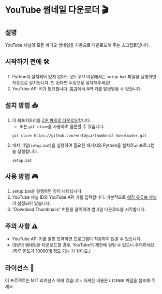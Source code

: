 # YouTube 썸네일 다운로더 🎬

## 설명
YouTube 채널의 모든 비디오 썸네일을 자동으로 다운로드해 주는 스크립트입니다.

## 시작하기 전에 🛠
1. Python이 설치되어 있지 않아도 윈도우11 이상에서는 `setup.bat` 파일을 실행하면 자동으로 설치됩니다. 안 된다면 수동으로 설치해주세요!
2. YouTube API 키가 필요합니다. [여기](https://cloud.google.com/apis?hl=ko)에서 API 키를 발급받을 수 있습니다.

## 설치 방법 📥
1. 이 레포지토리를 [ZIP 파일로 다운로드](https://github.com/verIdyia/thumbnail-downloader/archive/refs/heads/main.zip)합니다.
    - 또는 `git clone`을 사용하여 클론할 수 있습니다.
    ```
    git clone https://github.com/verIdyia/thumbnail-downloader.git
    ```
2. 배치 파일(`setup.bat`)을 실행하여 필요한 패키지와 Python을 설치하고 프로그램을 실행합니다.
    ```
    setup.bat
    ```

## 사용 방법 🎮
1. setup.bat을 실행하면 창이 나타납니다.
2. YouTube 채널 ID와 YouTube API 키를 입력합니다. 기본적으로 [헤징 유튜브 채널](https://www.youtube.com/@hejin0_0)이 설정되어 있습니다.
3. "Download Thumbnails" 버튼을 클릭하여 썸네일 다운로드를 시작합니다.

## 주의 사항 ⚠️
- YouTube API 키를 잘못 입력하면 프로그램이 작동하지 않을 수 있습니다.
- 대량의 썸네일을 다운로드할 경우, YouTube의 제한에 걸릴 수 있으니 주의하세요. (하루 한도가 10000개 정도 되는 거 같아요.)

## 라이선스 📝
이 프로젝트는 MIT 라이선스 하에 있습니다. 자세한 내용은 `LICENSE` 파일을 참조해 주세요.
